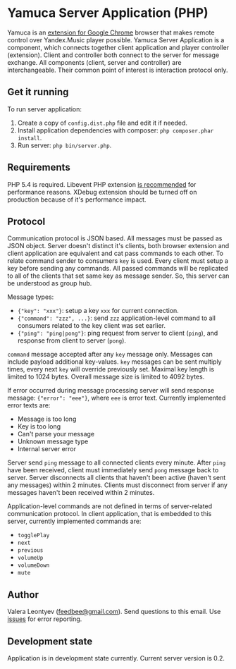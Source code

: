 Yamuca Server Application (PHP)
===============================

Yamuca is an [extension for Google Chrome](https://github.com/feedbee/yamuca-chrome-ext) browser that makes remote control over Yandex.Music player possible. Yamuca Server Application is a component, which connects together client application and player controller (extension). Client and controller both connect to the server for message exchange. All components (client, server and controller) are interchangeable. Their common point of interest is interaction protocol only.

Get it running
--------------

To run server application:

1. Create a copy of `config.dist.php` file and edit it if needed.
2. Install application dependencies with composer: `php composer.phar install`.
3. Run server: `php bin/server.php`.

Requirements
------------

PHP 5.4 is required. Libevent PHP extension [is recommended](http://socketo.me/docs/deploy#libevent) for performance reasons. XDebug extension should be turned off on production because of it's performance impact.

Protocol
--------

Communication protocol is JSON based. All messages must be passed as JSON object. Server doesn't distinct it's clients, both browser extension and client application are equivalent and cat pass commands to each other. To relate command sender to consumers `key` is used. Every client must setup a key before sending any commands. All passed commands will be replicated to all of the clients that set same key as message sender. So, this server can be understood as group hub.

Message types:

- `{"key": "xxx"}`: setup a key `xxx` for current connection.
- `{"command": "zzz", ...}`: send `zzz` application-level command to all consumers related to the key client was set earlier.
- `{"ping": "ping|pong"}`: ping request from server to client (`ping`), and response from client to server (`pong`).

`command` message accepted after any `key` message only. Messages can include payload additional key-values. `key` messages can be sent multiply times, every next `key` will override previously set. Maximal key length is limited to 1024 bytes. Overall message size is limited to 4092 bytes.

If error occurred during message processing server will send response message: `{"error": "eee"}`, where `eee` is error text. Currently implemented error texts are:

- Message is too long
- Key is too long
- Can't parse your message
- Unknown message type
- Internal server error

Server send `ping` message to all connected clients every minute. After `ping` have been received, client must immediately send `pong` message back to server. Server disconnects all clients that haven't been active (haven't sent any messages) within 2 minutes. Clients must disconnect from server if any messages haven't been received within 2 minutes.

Application-level commands are not defined in terms of server-related communication protocol. In client application, that is embedded to this server, currently implemented commands are:

- `togglePlay`
- `next`
- `previous`
- `volumeUp`
- `volumeDown`
- `mute`

Author
------

Valera Leontyev (feedbee@gmail.com).
Send questions to this email. Use [issues](https://github.com/feedbee/yamuca-server-php/issues) for error reporting.

Development state
-----------------

Application is in development state currently. Current server version is 0.2.